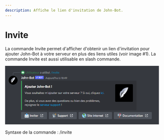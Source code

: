 ```yaml
---
description: Affiche le lien d'invitation de John-Bot.
---
```


# Invite

La commande Invite permet d'afficher d'obtenir un lien d'invitation pour ajouter John-Bot à votre serveur en plus des liens utiles (voir image #1). La commande Invite est aussi utilisable en slash commande.&#x20;

![Image #1](../../../.gitbook/assets/Invite.png)

Syntaxe de la commande : /invite
